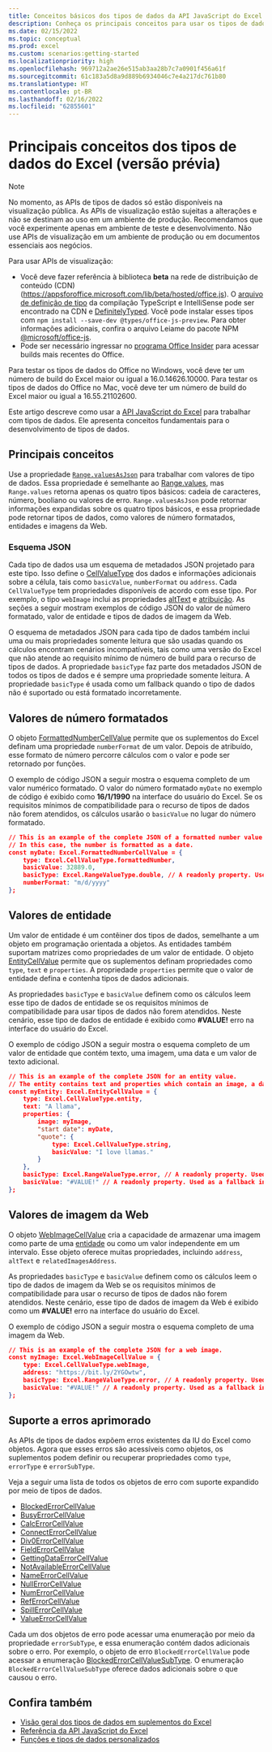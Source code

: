 ```yaml
---
title: Conceitos básicos dos tipos de dados da API JavaScript do Excel
description: Conheça os principais conceitos para usar os tipos de dados do Excel no Suplemento do Office.
ms.date: 02/15/2022
ms.topic: conceptual
ms.prod: excel
ms.custom: scenarios:getting-started
ms.localizationpriority: high
ms.openlocfilehash: 969712a2ae26e515ab3aa28b7c7a0901f456a61f
ms.sourcegitcommit: 61c183a5d8a9d889b6934046c7e4a217dc761b80
ms.translationtype: HT
ms.contentlocale: pt-BR
ms.lasthandoff: 02/16/2022
ms.locfileid: "62855601"
---
```

# <a name="excel-data-types-core-concepts-preview"></a>Principais conceitos dos tipos de dados do Excel (versão prévia)

> [!NOTE]
> No momento, as APIs de tipos de dados só estão disponíveis na visualização pública. As APIs de visualização estão sujeitas a alterações e não se destinam ao uso em um ambiente de produção. Recomendamos que você experimente apenas em ambiente de teste e desenvolvimento. Não use APIs de visualização em um ambiente de produção ou em documentos essenciais aos negócios.
>
> Para usar APIs de visualização:
>
> - Você deve fazer referência à biblioteca **beta** na rede de distribuição de conteúdo (CDN) (https://appsforoffice.microsoft.com/lib/beta/hosted/office.js). O [arquivo de definição de tipo](https://appsforoffice.microsoft.com/lib/beta/hosted/office.d.ts) da compilação TypeScript e IntelliSense pode ser encontrado na CDN e [DefinitelyTyped](https://raw.githubusercontent.com/DefinitelyTyped/DefinitelyTyped/master/types/office-js-preview/index.d.ts). Você pode instalar esses tipos com `npm install --save-dev @types/office-js-preview`. Para obter informações adicionais, confira o arquivo Leiame do pacote NPM [@microsoft/office-js](https://www.npmjs.com/package/@microsoft/office-js).
> - Pode ser necessário ingressar no [programa Office Insider](https://insider.office.com) para acessar builds mais recentes do Office.
>
> Para testar os tipos de dados do Office no Windows, você deve ter um número de build do Excel maior ou igual a 16.0.14626.10000. Para testar os tipos de dados do Office no Mac, você deve ter um número de build do Excel maior ou igual a 16.55.21102600.

Este artigo descreve como usar a [API JavaScript do Excel](../reference/overview/excel-add-ins-reference-overview.md) para trabalhar com tipos de dados. Ele apresenta conceitos fundamentais para o desenvolvimento de tipos de dados.

## <a name="core-concepts"></a>Principais conceitos

Use a propriedade [`Range.valuesAsJson`](/javascript/api/excel/excel.range#excel-excel-range-valuesasjson-member) para trabalhar com valores de tipo de dados. Essa propriedade é semelhante ao [Range.values](/javascript/api/excel/excel.range#excel-excel-range-values-member), mas `Range.values` retorna apenas os quatro tipos básicos: cadeia de caracteres, número, booliano ou valores de erro. `Range.valuesAsJson` pode retornar informações expandidas sobre os quatro tipos básicos, e essa propriedade pode retornar tipos de dados, como valores de número formatados, entidades e imagens da Web.

### <a name="json-schema"></a>Esquema JSON

Cada tipo de dados usa um esquema de metadados JSON projetado para este tipo. Isso define o [CellValueType](/javascript/api/excel/excel.cellvaluetype) dos dados e informações adicionais sobre a célula, tais como `basicValue`, `numberFormat` ou `address`. Cada `CellValueType` tem propriedades disponíveis de acordo com esse tipo. Por exemplo, o tipo `webImage` inclui as propriedades [altText](/javascript/api/excel/excel.webimagecellvalue#excel-excel-webimagecellvalue-alttext-member) e [atribuição](/javascript/api/excel/excel.webimagecellvalue#excel-excel-webimagecellvalue-attribution-member). As seções a seguir mostram exemplos de código JSON do valor de número formatado, valor de entidade e tipos de dados de imagem da Web.

O esquema de metadados JSON para cada tipo de dados também inclui uma ou mais propriedades somente leitura que são usadas quando os cálculos encontram cenários incompatíveis, tais como uma versão do Excel que não atende ao requisito mínimo de número de build para o recurso de tipos de dados. A propriedade `basicType` faz parte dos metadados JSON de todos os tipos de dados e é sempre uma propriedade somente leitura. A propriedade `basicType` é usada como um fallback quando o tipo de dados não é suportado ou está formatado incorretamente.

## <a name="formatted-number-values"></a>Valores de número formatados

O objeto [FormattedNumberCellValue](/javascript/api/excel/excel.formattednumbercellvalue) permite que os suplementos do Excel definam uma propriedade `numberFormat` de um valor. Depois de atribuído, esse formato de número percorre cálculos com o valor e pode ser retornado por funções.

O exemplo de código JSON a seguir mostra o esquema completo de um valor numérico formatado. O valor do número formatado `myDate` no exemplo de código é exibido como **16/1/1990** na interface do usuário do Excel. Se os requisitos mínimos de compatibilidade para o recurso de tipos de dados não forem atendidos, os cálculos usarão o `basicValue` no lugar do número formatado.

```json
// This is an example of the complete JSON of a formatted number value.
// In this case, the number is formatted as a date.
const myDate: Excel.FormattedNumberCellValue = {
    type: Excel.CellValueType.formattedNumber,
    basicValue: 32889.0,
    basicType: Excel.RangeValueType.double, // A readonly property. Used as a fallback in incompatible scenarios.
    numberFormat: "m/d/yyyy"
};
```

## <a name="entity-values"></a>Valores de entidade

Um valor de entidade é um contêiner dos tipos de dados, semelhante a um objeto em programação orientada a objetos. As entidades também suportam matrizes como propriedades de um valor de entidade. O objeto [EntityCellValue](/javascript/api/excel/excel.entitycellvalue) permite que os suplementos definam propriedades como `type`, `text` e `properties`. A propriedade `properties` permite que o valor de entidade defina e contenha tipos de dados adicionais.

As propriedades `basicType` e `basicValue` definem como os cálculos leem esse tipo de dados de entidade se os requisitos mínimos de compatibilidade para usar tipos de dados não forem atendidos. Neste cenário, esse tipo de dados de entidade é exibido como **#VALUE!** erro na interface do usuário do Excel.

O exemplo de código JSON a seguir mostra o esquema completo de um valor de entidade que contém texto, uma imagem, uma data e um valor de texto adicional.

```json
// This is an example of the complete JSON for an entity value.
// The entity contains text and properties which contain an image, a date, and another text value.
const myEntity: Excel.EntityCellValue = {
    type: Excel.CellValueType.entity,
    text: "A llama",
    properties: {
        image: myImage,
        "start date": myDate,
        "quote": {
            type: Excel.CellValueType.string,
            basicValue: "I love llamas."
        }
    }, 
    basicType: Excel.RangeValueType.error, // A readonly property. Used as a fallback in incompatible scenarios.
    basicValue: "#VALUE!" // A readonly property. Used as a fallback in incompatible scenarios.
};
```

## <a name="web-image-values"></a>Valores de imagem da Web

O objeto [WebImageCellValue](/javascript/api/excel/excel.webimagecellvalue) cria a capacidade de armazenar uma imagem como parte de uma [entidade](#entity-values) ou como um valor independente em um intervalo. Esse objeto oferece muitas propriedades, incluindo `address`, `altText` e `relatedImagesAddress`.

As propriedades `basicType` e `basicValue` definem como os cálculos leem o tipo de dados de imagem da Web se os requisitos mínimos de compatibilidade para usar o recurso de tipos de dados não forem atendidos. Neste cenário, esse tipo de dados de imagem da Web é exibido como um **#VALUE!** erro na interface do usuário do Excel.

O exemplo de código JSON a seguir mostra o esquema completo de uma imagem da Web.

```json
// This is an example of the complete JSON for a web image.
const myImage: Excel.WebImageCellValue = {
    type: Excel.CellValueType.webImage,
    address: "https://bit.ly/2YGOwtw", 
    basicType: Excel.RangeValueType.error, // A readonly property. Used as a fallback in incompatible scenarios.
    basicValue: "#VALUE!" // A readonly property. Used as a fallback in incompatible scenarios.
};
```

## <a name="improved-error-support"></a>Suporte a erros aprimorado

As APIs de tipos de dados expõem erros existentes da IU do Excel como objetos. Agora que esses erros são acessíveis como objetos, os suplementos podem definir ou recuperar propriedades como `type`, `errorType` e `errorSubType`.

Veja a seguir uma lista de todos os objetos de erro com suporte expandido por meio de tipos de dados.

- [BlockedErrorCellValue](/javascript/api/excel/excel.blockederrorcellvalue)
- [BusyErrorCellValue](/javascript/api/excel/excel.busyerrorcellvalue)
- [CalcErrorCellValue](/javascript/api/excel/excel.calcerrorcellvalue)
- [ConnectErrorCellValue](/javascript/api/excel/excel.connecterrorcellvalue)
- [Div0ErrorCellValue](/javascript/api/excel/excel.div0errorcellvalue)
- [FieldErrorCellValue](/javascript/api/excel/excel.fielderrorcellvalue)
- [GettingDataErrorCellValue](/javascript/api/excel/excel.gettingdataerrorcellvalue)
- [NotAvailableErrorCellValue](/javascript/api/excel/excel.notavailableerrorcellvalue)
- [NameErrorCellValue](/javascript/api/excel/excel.nameerrorcellvalue)
- [NullErrorCellValue](/javascript/api/excel/excel.nullerrorcellvalue)
- [NumErrorCellValue](/javascript/api/excel/excel.numerrorcellvalue)
- [RefErrorCellValue](/javascript/api/excel/excel.referrorcellvalue)
- [SpillErrorCellValue](/javascript/api/excel/excel.spillerrorcellvalue)
- [ValueErrorCellValue](/javascript/api/excel/excel.valueerrorcellvalue)

Cada um dos objetos de erro pode acessar uma enumeração por meio da propriedade `errorSubType`, e essa enumeração contém dados adicionais sobre o erro. Por exemplo, o objeto de erro `BlockedErrorCellValue` pode acessar a enumeração [BlockedErrorCellValueSubType](/javascript/api/excel/excel.blockederrorcellvaluesubtype). O enumeração `BlockedErrorCellValueSubType` oferece dados adicionais sobre o que causou o erro.

## <a name="see-also"></a>Confira também

- [Visão geral dos tipos de dados em suplementos do Excel](excel-data-types-overview.md)
- [Referência da API JavaScript do Excel](../reference/overview/excel-add-ins-reference-overview.md)
- [Funções e tipos de dados personalizados](custom-functions-data-types-concepts.md)
